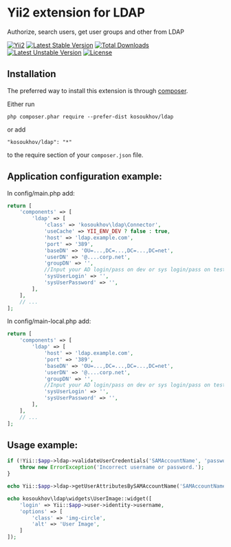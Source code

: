 Yii2 extension for LDAP
=======================

Authorize, search users, get user groups and other from LDAP

[![Yii2](https://img.shields.io/badge/Powered_by-Yii_Framework-green.svg?style=flat)](http://www.yiiframework.com/)
[![Latest Stable Version](https://poser.pugx.org/kosoukhov/ldap/v/stable)](https://packagist.org/packages/kosoukhov/ldap)
[![Total Downloads](https://poser.pugx.org/kosoukhov/ldap/downloads)](https://packagist.org/packages/kosoukhov/ldap)
[![Latest Unstable Version](https://poser.pugx.org/kosoukhov/ldap/v/unstable)](https://packagist.org/packages/kosoukhov/ldap)
[![License](https://poser.pugx.org/kosoukhov/ldap/license)](https://packagist.org/packages/kosoukhov/ldap)

Installation
------------

The preferred way to install this extension is through [composer](http://getcomposer.org/download/).

Either run

```
php composer.phar require --prefer-dist kosoukhov/ldap
```

or add

```
"kosoukhov/ldap": "*"
```

to the require section of your `composer.json` file.

Application configuration example:
----------------------------------
In config/main.php add:  
```php
return [
    'components' => [
        'ldap' => [
            'class' => 'kosoukhov\ldap\Connector',
            'useCache' => YII_ENV_DEV ? false : true,
            'host' => 'ldap.example.com',
            'port' => '389',
            'baseDN' => 'OU=...,DC=...,DC=...,DC=net',
            'userDN' => '@....corp.net',
            'groupDN' => '',
            //Input your AD login/pass on dev or sys login/pass on test/prod servers
            'sysUserLogin' => '',
            'sysUserPassword' => '',
        ],
    ],
    // ...
];
```

In config/main-local.php add:  

```php
return [
    'components' => [
        'ldap' => [
            'host' => 'ldap.example.com',
            'port' => '389',
            'baseDN' => 'OU=...,DC=...,DC=...,DC=net',
            'userDN' => '@....corp.net',
            'groupDN' => '',
            //Input your AD login/pass on dev or sys login/pass on test/prod servers
            'sysUserLogin' => '',
            'sysUserPassword' => '',
        ],
    ],
    // ...
];
```

Usage example:
--------------
```php
if (!Yii::$app->ldap->validateUserCredentials('SAMAccountName', 'password')) {
    throw new ErrorException('Incorrect username or password.');
}
```

```php
echo Yii::$app->ldap->getUserAttributesBySAMAccountName('SAMAccountName', ['mail', 'sn', 'givenname', 'middlename']);
```

```php
echo kosoukhov\ldap\widgets\UserImage::widget([
    'login' => Yii::$app->user->identity->username,
    'options' => [
        'class' => 'img-circle',
        'alt' => 'User Image',
    ]
]);
```   